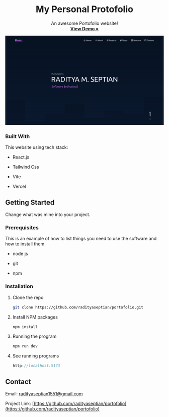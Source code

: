 <!-- PROJECT LOGO -->
<div align="center">
  <h1 align="center">My Personal Protofolio</h1>
  <p align="center">
    An awesome Portofolio website!
    <br />
    <a href="https://radityaseptian.vercel.app/"><strong>View Demo »</strong></a>
  </p>
</div>

<img src='./public/demo.png' />

### Built With

This website using tech stack:

- React.js

- Tailwind Css

- Vite

- Vercel

<!-- GETTING STARTED -->

## Getting Started

Change what was mine into your project.

### Prerequisites

This is an example of how to list things you need to use the software and how to install them.

- node js

- git

- npm

### Installation

1. Clone the repo
   ```sh
   git clone https://github.com/radityaseptian/portofolio.git
   ```
2. Install NPM packages
   ```sh
   npm install
   ```
3. Running the program
   ```js
   npm run dev
   ```
3. See running programs
   ```js
   http://localhost:5173
   ```

<!-- CONTACT -->

## Contact

Email: radityaseptian1551@gmail.com

Project Link: [https://github.com/radityaseptian/portofolio](https://github.com/radityaseptian/portofolio)
